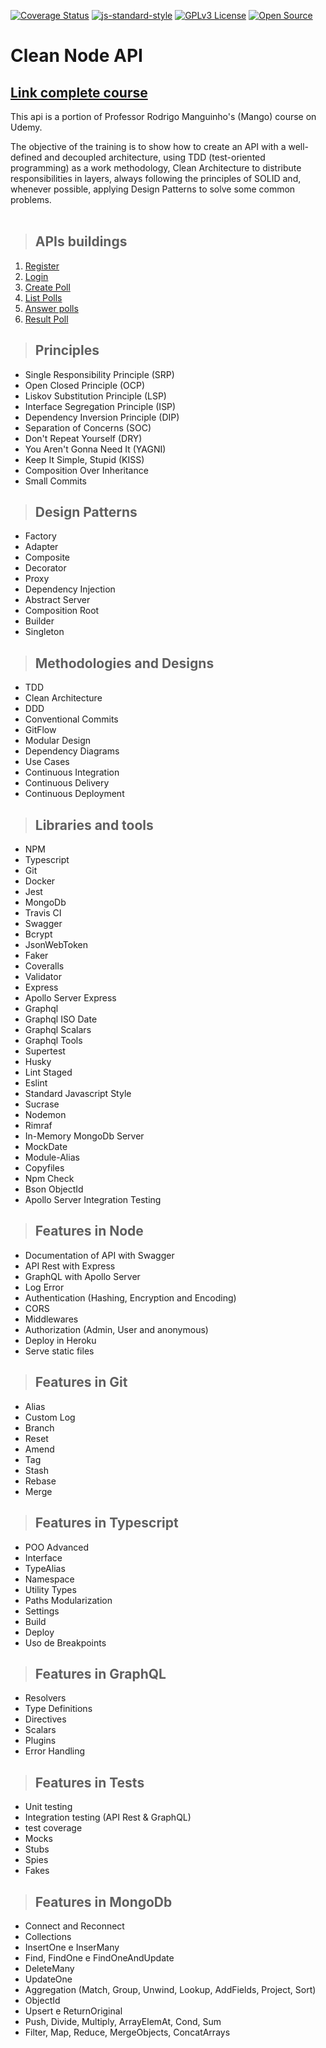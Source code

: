 [![Coverage Status](https://coveralls.io/repos/github/rmanguinho/clean-ts-api/badge.svg)](https://coveralls.io/github/rmanguinho/clean-ts-api)
[![js-standard-style](https://img.shields.io/badge/code%20style-standard-brightgreen.svg)](http://standardjs.com)
[![GPLv3 License](https://img.shields.io/badge/License-GPL%20v3-yellow.svg)](https://opensource.org/licenses/)
[![Open Source](https://badges.frapsoft.com/os/v1/open-source.svg?v=103)](https://opensource.org/)


# **Clean Node API**

## [**Link complete course**](https://www.udemy.com/course/tdd-com-mango/?referralCode=B53CE5CA2B9AFA5A6FA1)

This api is a portion of Professor Rodrigo Manguinho's (Mango) course on Udemy.

The objective of the training is to show how to create an API with a well-defined and decoupled architecture, using TDD (test-oriented programming) as a work methodology, Clean Architecture to distribute responsibilities in layers, always following the principles of SOLID and, whenever possible, applying Design Patterns to solve some common problems.
<br /><br />

> ## APIs buildings

1. [Register](./requirements/signup.md)
2. [Login](./requirements/login.md)
3. [Create Poll](./requirements/add-survey.md)
4. [List Polls](./requirements/load-surveys.md)
5. [Answer polls](./requirements/save-survey-result.md)
6. [Result Poll](./requirements/load-survey-result.md)

> ## Principles

* Single Responsibility Principle (SRP)
* Open Closed Principle (OCP)
* Liskov Substitution Principle (LSP)
* Interface Segregation Principle (ISP)
* Dependency Inversion Principle (DIP)
* Separation of Concerns (SOC)
* Don't Repeat Yourself (DRY)
* You Aren't Gonna Need It (YAGNI)
* Keep It Simple, Stupid (KISS)
* Composition Over Inheritance
* Small Commits

> ## Design Patterns

* Factory
* Adapter
* Composite
* Decorator
* Proxy
* Dependency Injection
* Abstract Server
* Composition Root
* Builder
* Singleton

> ## Methodologies and Designs

* TDD
* Clean Architecture
* DDD
* Conventional Commits
* GitFlow
* Modular Design
* Dependency Diagrams
* Use Cases
* Continuous Integration
* Continuous Delivery
* Continuous Deployment

> ## Libraries and tools

* NPM
* Typescript
* Git
* Docker
* Jest
* MongoDb
* Travis CI
* Swagger
* Bcrypt
* JsonWebToken
* Faker
* Coveralls
* Validator
* Express
* Apollo Server Express
* Graphql
* Graphql ISO Date
* Graphql Scalars
* Graphql Tools
* Supertest
* Husky
* Lint Staged
* Eslint
* Standard Javascript Style
* Sucrase
* Nodemon
* Rimraf
* In-Memory MongoDb Server
* MockDate
* Module-Alias
* Copyfiles
* Npm Check
* Bson ObjectId
* Apollo Server Integration Testing

> ## Features in Node

* Documentation of API with Swagger
* API Rest with Express
* GraphQL with Apollo Server
* Log Error
* Authentication (Hashing, Encryption and Encoding)
* CORS
* Middlewares
* Authorization (Admin, User and anonymous)
* Deploy in Heroku
* Serve static files

> ## Features in Git

* Alias
* Custom Log
* Branch
* Reset
* Amend
* Tag
* Stash
* Rebase
* Merge

> ## Features in Typescript

* POO Advanced
* Interface
* TypeAlias
* Namespace
* Utility Types
* Paths Modularization
* Settings
* Build
* Deploy
* Uso de Breakpoints

> ## Features in GraphQL

* Resolvers
* Type Definitions
* Directives
* Scalars
* Plugins
* Error Handling

> ## Features in Tests

* Unit testing
* Integration testing (API Rest & GraphQL)
* test coverage
* Mocks
* Stubs
* Spies
* Fakes

> ## Features in MongoDb

* Connect and Reconnect
* Collections
* InsertOne e InserMany
* Find, FindOne e FindOneAndUpdate
* DeleteMany
* UpdateOne
* Aggregation (Match, Group, Unwind, Lookup, AddFields, Project, Sort)
* ObjectId
* Upsert e ReturnOriginal
* Push, Divide, Multiply, ArrayElemAt, Cond, Sum
* Filter, Map, Reduce, MergeObjects, ConcatArrays
